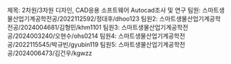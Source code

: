 제목: 2차원/3차원 디자인, CAD응용 소프트웨어 Autocad조사 및 연구
팀원: 스마트생물산업기계공학전공/2022112592/정대후/dhoo123
팀원2: 스마트생물산업기계공학전공/2024004681/김형민/khm1101
팀원3: 스마트생물산업기계공학전공/2024003240/오현수/ohs0214
팀원4: 스마트생물산업기계공학전공/2022115545/박규빈/gyubin119
팀원5: 스마트생물산업기계공학전공/2024006473/김건우/kgwzz
